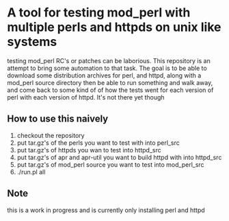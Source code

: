 # A tool for testing mod_perl with multiple perls and httpds on unix like systems

testing mod_perl RC's or patches can be laborious. This repository is an attempt
to bring some automation to that task. The goal is to be able to download some
distribution archives for perl, and httpd, along with a mod_perl source directory
then be able to run something and walk away, and come back to some kind of
of how the tests went for each version of perl with each version of httpd. It's
not there yet though

## How to use this naively

1. checkout the repository
2. put tar.gz's of the perls you want to test with into perl_src
3. put tar.gz's of httpds you wan to test into httpd_src
4. put tar.gz's of apr and apr-util you want to build httpd with into httpd_src
5. put tar.gz's of mod_perl source you want to test into mod_perl_src
6. ./run.pl all

## Note

this is a work in progress and is currently only installing perl and httpd
